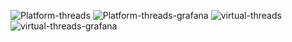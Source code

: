 ![Platform-threads](https://github.com/Busetti/virtual-threads-benchmarking/assets/16951398/042bf34f-4248-419c-8d4f-6ff8ad49a4fb)
![Platform-threads-grafana](https://github.com/Busetti/virtual-threads-benchmarking/assets/16951398/3f74cf7c-a24d-452d-bc77-6ade754615cf)
![virtual-threads](https://github.com/Busetti/virtual-threads-benchmarking/assets/16951398/e6d4084f-2a54-4a60-badc-34937f4bae5c)
![virtual-threads-grafana](https://github.com/Busetti/virtual-threads-benchmarking/assets/16951398/32373b00-283a-43c8-97e2-587e50ffe5f0)
